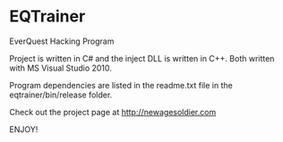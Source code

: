 EQTrainer
=========

EverQuest Hacking Program

Project is written in C# and the inject DLL is written in C++. Both written with MS Visual Studio 2010.

Program dependencies are listed in the readme.txt file in the eqtrainer/bin/release folder.

Check out the project page at http://newagesoldier.com

ENJOY!
